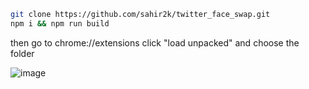 ```bash
git clone https://github.com/sahir2k/twitter_face_swap.git
npm i && npm run build
```

then go to chrome://extensions click "load unpacked" and choose the folder




![image](https://github.com/sahir2k/twitter_face_swap/assets/117151647/b00cae34-c50b-4df0-9d76-89f6902bc441)
